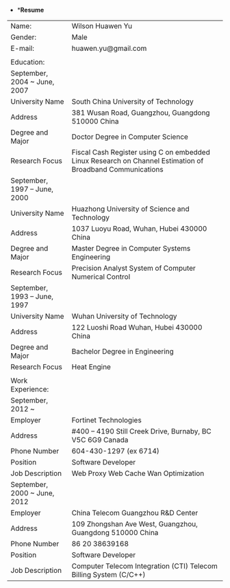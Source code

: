 	 	 	

*	***Resume**

<table>
  <tr>
    <td>Name: </td>
    <td>Wilson Huawen Yu</td>
  </tr>
  <tr>
    <td>Gender:</td>
    <td>Male</td>
  </tr>
  <tr>
    <td>E-mail:</td>
    <td>huawen.yu@gmail.com</td>
  </tr>
  <tr>
    <td></td>
    <td></td>
  </tr>
  <tr>
    <td>Education:</td>
    <td></td>
  </tr>
  <tr>
    <td>September, 2004 ~ June, 2007</td>
    <td></td>
  </tr>
  <tr>
    <td>University Name</td>
    <td>South China University of Technology</td>
  </tr>
  <tr>
    <td>Address</td>
    <td>381 Wusan Road,
Guangzhou, Guangdong 510000 China</td>
  </tr>
  <tr>
    <td>Degree and Major</td>
    <td>Doctor Degree in Computer Science</td>
  </tr>
  <tr>
    <td>Research Focus</td>
    <td>Fiscal Cash Register using C on embedded Linux
Research on Channel Estimation of Broadband Communications</td>
  </tr>
  <tr>
    <td>September, 1997 – June, 2000</td>
    <td></td>
  </tr>
  <tr>
    <td>University Name</td>
    <td>Huazhong University of Science and Technology</td>
  </tr>
  <tr>
    <td>Address</td>
    <td>1037 Luoyu Road,
Wuhan, Hubei 430000 China</td>
  </tr>
  <tr>
    <td>Degree and Major</td>
    <td>Master Degree in Computer Systems Engineering</td>
  </tr>
  <tr>
    <td>Research Focus</td>
    <td>Precision Analyst System of Computer Numerical Control</td>
  </tr>
  <tr>
    <td>September, 1993 – June, 1997</td>
    <td></td>
  </tr>
  <tr>
    <td>University Name</td>
    <td>Wuhan University of Technology</td>
  </tr>
  <tr>
    <td>Address</td>
    <td>122 Luoshi Road
Wuhan, Hubei 430000 China</td>
  </tr>
  <tr>
    <td>Degree and Major</td>
    <td>Bachelor Degree in Engineering</td>
  </tr>
  <tr>
    <td>Research Focus</td>
    <td>Heat Engine</td>
  </tr>
  <tr>
    <td></td>
    <td></td>
  </tr>
  <tr>
    <td>Work Experience:</td>
    <td></td>
  </tr>
  <tr>
    <td>September, 2012 ~ </td>
    <td></td>
  </tr>
  <tr>
    <td>Employer</td>
    <td>Fortinet Technologies</td>
  </tr>
  <tr>
    <td>Address</td>
    <td>#400 – 4190 Still Creek Drive,
Burnaby, BC V5C 6G9 Canada</td>
  </tr>
  <tr>
    <td>Phone Number</td>
    <td>604-430-1297 (ex 6714)</td>
  </tr>
  <tr>
    <td>Position</td>
    <td>Software Developer</td>
  </tr>
  <tr>
    <td>Job Description</td>
    <td>Web Proxy
Web Cache
Wan Optimization</td>
  </tr>
  <tr>
    <td>September, 2000 ~ June, 2012</td>
    <td></td>
  </tr>
  <tr>
    <td>Employer</td>
    <td>China Telecom Guangzhou R&D Center</td>
  </tr>
  <tr>
    <td>Address</td>
    <td>109 Zhongshan Ave West,
Guangzhou, Guangdong 510000 China</td>
  </tr>
  <tr>
    <td>Phone Number</td>
    <td>86 20 38639168</td>
  </tr>
  <tr>
    <td>Position</td>
    <td>Software Developer</td>
  </tr>
  <tr>
    <td>Job Description</td>
    <td>Computer Telecom Integration (CTI)
Telecom Billing System (C/C++)</td>
  </tr>
</table>


